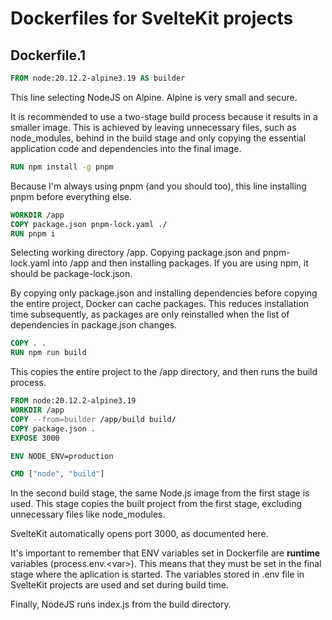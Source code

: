 # Dockerfiles for SvelteKit projects

## Dockerfile.1

```Dockerfile
FROM node:20.12.2-alpine3.19 AS builder
```

This line selecting NodeJS on Alpine. Alpine is very small and secure.

It is recommended to use a two-stage build process because it results in a smaller image. This is achieved by leaving unnecessary files, such as node_modules, behind in the build stage and only copying the essential application code and dependencies into the final image.

```Dockerfile
RUN npm install -g pnpm
```

Because I'm always using pnpm (and you should too), this line installing pnpm before everything else.

```Dockerfile
WORKDIR /app
COPY package.json pnpm-lock.yaml ./
RUN pnpm i
```

Selecting working directory /app.
Copying package.json and pnpm-lock.yaml into /app and then installing packages. If you are using npm, it should be package-lock.json.

By copying only package.json and installing dependencies before copying the entire project, Docker can cache packages. This reduces installation time subsequently, as packages are only reinstalled when the list of dependencies in package.json changes.

```Dockerfile
COPY . .
RUN npm run build
```

This copies the entire project to the /app directory, and then runs the build process.

```Dockerfile
FROM node:20.12.2-alpine3.19
WORKDIR /app
COPY --from=builder /app/build build/
COPY package.json .
EXPOSE 3000

ENV NODE_ENV=production

CMD ["node", "build"]
```

In the second build stage, the same Node.js image from the first stage is used. This stage copies the built project from the first stage, excluding unnecessary files like node_modules.

SvelteKit automatically opens port 3000, as documented here.

It's important to remember that ENV variables set in Dockerfile are <b>runtime</b> variables (process.env.\<var>). This means that they must be set in the final stage where the aplication is started. 
The variables stored in .env file in SvelteKit projects are used and set during build time.

Finally, NodeJS runs index.js from the build directory.
